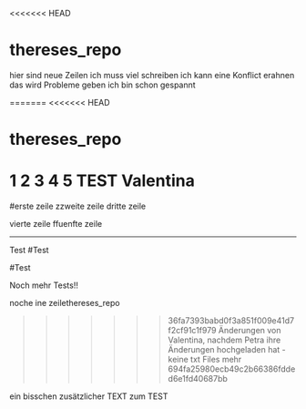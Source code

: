 <<<<<<< HEAD
# thereses_repo
hier sind neue Zeilen 
ich muss viel schreiben
ich kann eine Konflict erahnen
das wird Probleme geben
ich bin schon gespannt

=======
<<<<<<< HEAD
# thereses_repo
1
2
3
4
5
TEST Valentina
=======
#erste zeile
zzweite zeile
dritte zeile

vierte zeile
ffuenfte zeile

___________________

Test #Test

#Test

Noch mehr Tests!!



noche ine zeilethereses_repo
>>>>>>> 36fa7393babd0f3a851f009e41d7f2cf91c1f979
Änderungen von Valentina, nachdem Petra ihre Änderungen hochgeladen hat - keine txt Files mehr
>>>>>>> 694fa25980ecb49c2b66386fdded6e1fd40687bb

ein bisschen zusätzlicher TEXT zum TEST
